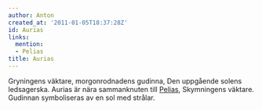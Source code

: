```yaml
---
author: Anton
created_at: '2011-01-05T18:37:28Z'
id: Aurias
links:
  mention:
  - Pelias
title: Aurias
---
```


Gryningens väktare, morgonrodnadens gudinna, Den uppgående solens ledsagerska. Aurias är nära
sammanknuten till [Pelias], Skymningens väktare. Gudinnan symboliseras av en sol med strålar.

  [Pelias]: Pelias
